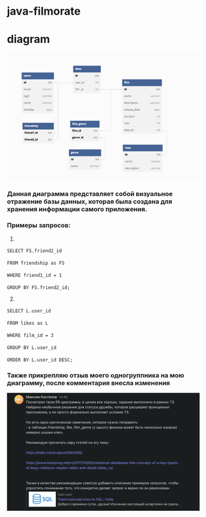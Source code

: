 # java-filmorate
# diagram

![](src/main/java/ru/yandex/practicum/filmorate/additional/diagram.png)

 ### Данная диаграмма представляет собой визуальное отражение базы данных, которая была создана для хранения информации самого приложения. 


### Примеры запросов:
1.
```
SELECT FS.friend2_id

FROM friendship as FS

WHERE friend1_id = 1

GROUP BY FS.friend2_id;
```

2.
```
SELECT L.user_id

FROM likes as L

WHERE film_id = 3

GROUP BY L.user_id

ORDER BY L.user_id DESC;
```

### Также прикрепляю отзыв моего одногруппника на мою диаграмму, после комментария внесла изменения

![](src/main/java/ru/yandex/practicum/filmorate/additional/review.png)

